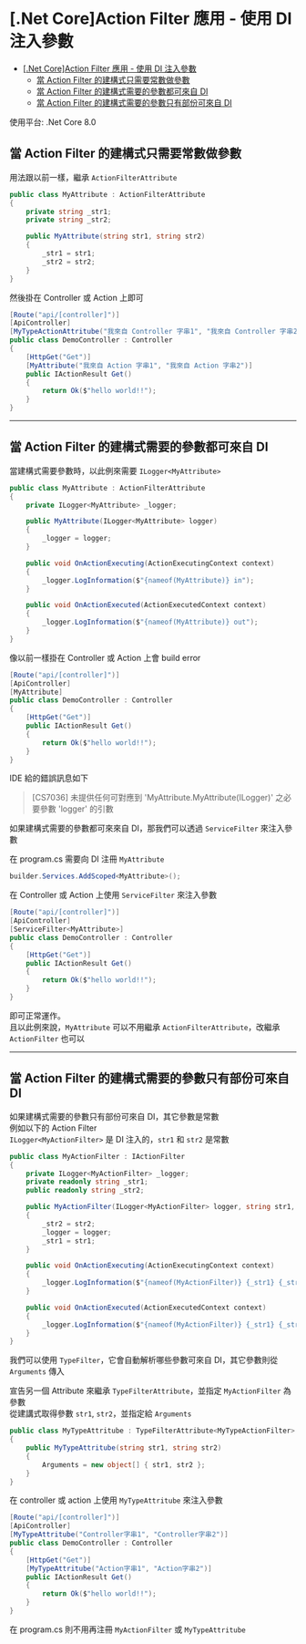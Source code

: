 # [.Net Core]Action Filter 應用 - 使用 DI 注入參數

- [\[.Net Core\]Action Filter 應用 - 使用 DI 注入參數](#net-coreaction-filter-應用---使用-di-注入參數)
  - [當 Action Filter 的建構式只需要常數做參數](#當-action-filter-的建構式只需要常數做參數)
  - [當 Action Filter 的建構式需要的參數都可來自 DI](#當-action-filter-的建構式需要的參數都可來自-di)
  - [當 Action Filter 的建構式需要的參數只有部份可來自 DI](#當-action-filter-的建構式需要的參數只有部份可來自-di)


使用平台: .Net Core 8.0  

## 當 Action Filter 的建構式只需要常數做參數

用法跟以前一樣，繼承 `ActionFilterAttribute`  
```csharp
public class MyAttribute : ActionFilterAttribute
{
    private string _str1;
    private string _str2;

    public MyAttribute(string str1, string str2)
    {
        _str1 = str1;
        _str2 = str2;
    }
}
```

然後掛在 Controller 或 Action 上即可  

```csharp
[Route("api/[controller]")]
[ApiController]
[MyTypeActionAttritube("我來自 Controller 字串1", "我來自 Controller 字串2")]
public class DemoController : Controller
{
    [HttpGet("Get")]
    [MyAttribute("我來自 Action 字串1", "我來自 Action 字串2")]
    public IActionResult Get()
    {
        return Ok($"hello world!!");
    }
}
```

---

## 當 Action Filter 的建構式需要的參數都可來自 DI  

當建構式需要參數時，以此例來需要 `ILogger<MyAttribute>`  

```csharp
public class MyAttribute : ActionFilterAttribute
{
    private ILogger<MyAttribute> _logger;

    public MyAttribute(ILogger<MyAttribute> logger)
    {
        _logger = logger;
    }

    public void OnActionExecuting(ActionExecutingContext context)
    {
        _logger.LogInformation($"{nameof(MyAttribute)} in");
    }

    public void OnActionExecuted(ActionExecutedContext context)
    {
        _logger.LogInformation($"{nameof(MyAttribute)} out");
    }
}
```

像以前一樣掛在 Controller 或 Action 上會 build error

```csharp
[Route("api/[controller]")]
[ApiController]
[MyAttribute]
public class DemoController : Controller
{
    [HttpGet("Get")]
    public IActionResult Get()
    {
        return Ok($"hello world!!");
    }
}
```

IDE 給的錯誤訊息如下  
>[CS7036] 未提供任何可對應到 'MyAttribute.MyAttribute(ILogger<MyAttribute>)' 之必要參數 'logger' 的引數

如果建構式需要的參數都可來來自 DI，那我們可以透過 `ServiceFilter` 來注入參數  

在 program.cs 需要向 DI 注冊 `MyAttribute`  

```csharp
builder.Services.AddScoped<MyAttribute>();
```

在 Controller 或 Action 上使用 `ServiceFilter` 來注入參數  

```csharp
[Route("api/[controller]")]
[ApiController]
[ServiceFilter<MyAttribute>]
public class DemoController : Controller
{
    [HttpGet("Get")]
    public IActionResult Get()
    {
        return Ok($"hello world!!");
    }
}
```

即可正常運作。  
且以此例來說，`MyAttribute` 可以不用繼承 `ActionFilterAttribute`，改繼承 `ActionFilter` 也可以

---

## 當 Action Filter 的建構式需要的參數只有部份可來自 DI  

如果建構式需要的參數只有部份可來自 DI，其它參數是常數  
例如以下的 Action Filter  
`ILogger<MyActionFilter>` 是 DI 注入的，`str1` 和 `str2` 是常數

```csharp
public class MyActionFilter : IActionFilter
{
    private ILogger<MyActionFilter> _logger;
    private readonly string _str1;
    public readonly string _str2;

    public MyActionFilter(ILogger<MyActionFilter> logger, string str1, string str2)
    {
        _str2 = str2;
        _logger = logger;
        _str1 = str1;
    }

    public void OnActionExecuting(ActionExecutingContext context)
    {
        _logger.LogInformation($"{nameof(MyActionFilter)} {_str1} {_str2} in");
    }

    public void OnActionExecuted(ActionExecutedContext context)
    {
        _logger.LogInformation($"{nameof(MyActionFilter)} {_str1} {_str2} out");
    }
}
```

我們可以使用 `TypeFilter`，它會自動解析哪些參數可來自 DI，其它參數則從 `Arguments` 傳入  

宣告另一個 Attribute 來繼承 `TypeFilterAttribute`，並指定 `MyActionFilter` 為參數  
從建講式取得參數 `str1`, `str2`，並指定給 `Arguments`  

```csharp
public class MyTypeAttritube : TypeFilterAttribute<MyTypeActionFilter>
{
    public MyTypeAttritube(string str1, string str2)
    {
        Arguments = new object[] { str1, str2 };
    }
}
```

在 controller 或 action 上使用 `MyTypeAttritube` 來注入參數  

```csharp
[Route("api/[controller]")]
[ApiController]
[MyTypeAttritube("Controller字串1", "Controller字串2")]
public class DemoController : Controller
{
    [HttpGet("Get")]
    [MyTypeAttritube("Action字串1", "Action字串2")]
    public IActionResult Get()
    {
        return Ok($"hello world!!");
    }
}
```

在 program.cs 則不用再注冊 `MyActionFilter` 或 `MyTypeAttritube`  